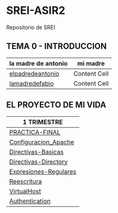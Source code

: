 # SREI-ASIR2
Repositorio de SREI
## TEMA 0 - INTRODUCCION
| la madre de antonio  | mi madre |
| ------------- | ------------- |
| [elpadredeantonio]()  | Content Cell  |
|  [lamadredefabio]()  | Content Cell  |


## EL PROYECTO DE MI VIDA
| 1 TRIMESTRE  |  
| ------------- | 
| [PRACTICA-FINAL](PROYECTO2/Documento2.md)  | 
| [Configuracion_Apache](Configuracion-Apache/documento.md)  | 
| [Directivas-Basicas](Proyecto_1TRIM/Documetacion.md)  | 
| [Directivas-Directory](Proyecto_1TRIM/Documetacion.md)  | 
| [Expresiones-Regulares](Proyecto_1TRIM/Documetacion.md)  | 
| [Reescritura](Proyecto_1TRIM/Documetacion.md)  | 
| [VirtualHost](Proyecto_1TRIM/Documetacion.md)  | 
| [Authentication](Proyecto_1TRIM/Documetacion.md)  | 


